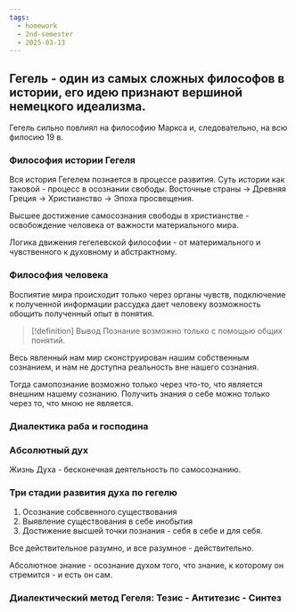 ```yaml
---
tags:
  - homework
  - 2nd-semester
  - 2025-03-13
---
```


## Гегель - один из самых сложных философов в истории, его идею признают вершиной немецкого идеализма.

Гегель сильно повлиял на философию Маркса и, следовательно, на всю филосию 19 в.

### Философия истории Гегеля

Вся история Гегелем познается в процессе развития. Суть истории как таковой - процесс в осознании свободы. Восточные страны -> Древняя Греция -> Христианство -> Эпоха просвещения.

Высшее достижение самосознания свободы в христианстве - освобождение человека от важности материального мира.

Логика движения гегелевской философии - от материмального и чувственного к духовному и абстрактному.

### Философия человека

Воспиятие мира происходит только через органы чувств, подключение к полученной информации рассудка дает человеку возможность обощить полученный опыт в понятия.

> [!definition] Вывод
> Познание возможно только с помощью общих понятий.

Весь явленный нам мир сконструирован нашим собственным сознанием, и нам не доступна реальность вне нашего сознания.

Тогда самопознание возможно только через что-то, что является внешним нашему сознанию. Получить знания о себе можно только через то, что мною не является.

### Диалектика раба и господина

### Абсолютный дух

Жизнь Духа - бесконечная деятельность по самосознанию.

### Три стадии развития духа по гегелю

1. Осознание собсвенного существования
2. Выявление существования в себе инобытия
3. Достижение высшей точки познания - себя в себе и для себя.

Все действительное разумно, и все разумное - действительно.

Абсолютное знание - осознание духом того, что знание, к которому он стремится - и есть он сам.

### Диалектический метод Гегеля: Тезис - Антитезис - Синтез
